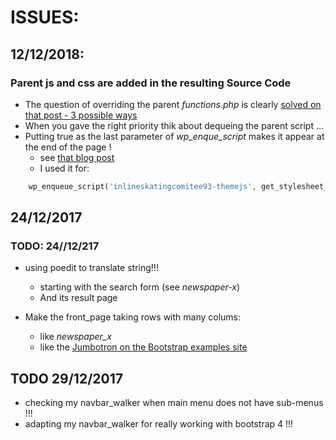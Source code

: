 # ISSUES:

## 12/12/2018:

### Parent js and css are added in the resulting Source Code

* The question of overriding the parent _functions.php_ is clearly [solved on that post - 3 possible ways](https://code.tutsplus.com/tutorials/a-guide-to-overriding-parent-theme-functions-in-your-child-theme--cms-22623)
* When you gave the right priority thik about dequeing the parent script ...
* Putting true as the last parameter of _wp_enque_script_ makes it appear at the end of the page !
  * see [that blog post](http://www.wpbeginner.com/wp-tutorials/how-to-properly-add-javascripts-and-styles-in-wordpress/)
  * I used it for:
```php
    wp_enqueue_script('inlineskatingcomitee93-themejs', get_stylesheet_directory_uri() . '/inc/assets/js/theme-script.js', array('inlineskatingcomitee93-bootstrapjs'), 1.0, true );
```

## 24/12/2017

### TODO: 24//12/217

* using poedit to translate string!!!
  * starting with the search form (see _newspaper-x_)
  * And its result page

* Make the front_page taking rows with many colums:
  * like _newspaper_x_
  * like the [Jumbotron on the Bootstrap examples site](https://getbootstrap.com/docs/4.0/examples/jumbotron/)
  
## TODO 29/12/2017

* checking my navbar_walker when main menu does not have sub-menus !!!
* adapting my navbar_walker for really working with bootstrap 4 !!! 